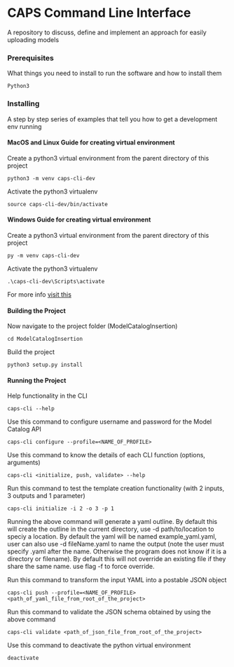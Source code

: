 # CAPS Command Line Interface
A repository to discuss, define and implement an approach for easily uploading models


### Prerequisites

What things you need to install to run the software and how to install them

```
Python3
```

### Installing

A step by step series of examples that tell you how to get a development env running

#### MacOS and Linux Guide for creating virtual environment
Create a python3 virtual environment from the parent directory of this project
```
python3 -m venv caps-cli-dev
```

Activate the python3 virtualenv
```
source caps-cli-dev/bin/activate
```

#### Windows Guide for creating virtual environment
Create a python3 virtual environment from the parent directory of this project
```
py -m venv caps-cli-dev
```

Activate the python3 virtualenv
```
.\caps-cli-dev\Scripts\activate
```

For more info [visit this](https://packaging.python.org/guides/installing-using-pip-and-virtual-environments/)

#### Building the Project
Now navigate to the project folder (ModelCatalogInsertion)
```
cd ModelCatalogInsertion
```


Build the project
```
python3 setup.py install
```

#### Running the Project
Help functionality in the CLI
```
caps-cli --help
```

Use this command to configure username and password for the Model Catalog API
```
caps-cli configure --profile=<NAME_OF_PROFILE>
```

Use this command to know the details of each CLI function (options, arguments)
```
caps-cli <initialize, push, validate> --help
```

Run this command to test the template creation functionality (with 2 inputs, 3 outputs and 1 parameter)
```
caps-cli initialize -i 2 -o 3 -p 1
```
Running the above command will generate a yaml outline. By default this will create the outline in the current directory, use -d path/to/location to speciy a location. By default the yaml will be named example_yaml.yaml, user can also use -d fileName.yaml to name the output (note the user must specify .yaml after the name. Otherwise the program does not know if it is a directory or filename). By default this will not override an existing file if they share the same name. use flag -f to force override.



Run this command to transform the input YAML into a postable JSON object
```
caps-cli push --profile=<NAME_OF_PROFILE> <path_of_yaml_file_from_root_of_the_project>
```

Run this command to validate the JSON schema obtained by using the above command
```
caps-cli validate <path_of_json_file_from_root_of_the_project>
```

Use this command to deactivate the python virtual environment
```
deactivate
```
